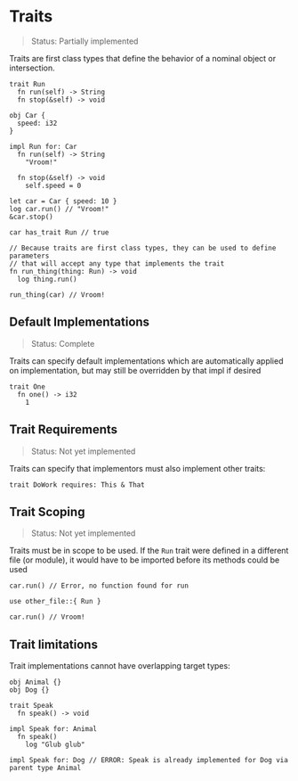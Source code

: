 # Traits

> Status: Partially implemented

Traits are first class types that define the behavior of a nominal object or intersection.

```voyd
trait Run
  fn run(self) -> String
  fn stop(&self) -> void

obj Car {
  speed: i32
}

impl Run for: Car
  fn run(self) -> String
    "Vroom!"

  fn stop(&self) -> void
    self.speed = 0

let car = Car { speed: 10 }
log car.run() // "Vroom!"
&car.stop()

car has_trait Run // true

// Because traits are first class types, they can be used to define parameters
// that will accept any type that implements the trait
fn run_thing(thing: Run) -> void
  log thing.run()

run_thing(car) // Vroom!
```

## Default Implementations

> Status: Complete

Traits can specify default implementations which are automatically applied
on implementation, but may still be overridden by that impl if desired

```voyd
trait One
  fn one() -> i32
    1
```

## Trait Requirements

> Status: Not yet implemented

Traits can specify that implementors must also implement other traits:

```voyd
trait DoWork requires: This & That
```

## Trait Scoping

> Status: Not yet implemented

Traits must be in scope to be used. If the `Run` trait were defined
in a different file (or module), it would have to be imported before its
methods could be used

```voyd
car.run() // Error, no function found for run

use other_file::{ Run }

car.run() // Vroom!
```

## Trait limitations

Trait implementations cannot have overlapping target types:

```voyd
obj Animal {}
obj Dog {}

trait Speak
  fn speak() -> void

impl Speak for: Animal
  fn speak()
    log "Glub glub"

impl Speak for: Dog // ERROR: Speak is already implemented for Dog via parent type Animal
```
